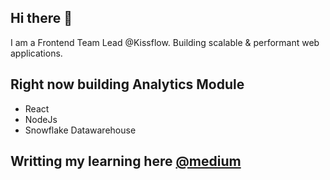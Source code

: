 ## Hi there 👋

<!--
**Muthuponmari/muthuponmari** is a ✨ _special_ ✨ repository because its `README.md` (this file) appears on your GitHub profile.

Here are some ideas to get you started:

- 🔭 I’m currently working on ...
- 🌱 I’m currently learning ...
- 👯 I’m looking to collaborate on ...
- 🤔 I’m looking for help with ...
- 💬 Ask me about ...
- 📫 How to reach me: ...
- 😄 Pronouns: ...
- ⚡ Fun fact: ...
-->
I am a Frontend Team Lead @Kissflow.
Building scalable & performant web applications.

## Right now building Analytics Module
- React
- NodeJs
- Snowflake Datawarehouse

## Writting my learning here [@medium](https://medium.com/@marisudalai90)
